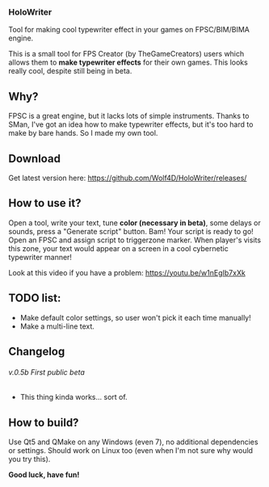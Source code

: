 ###  HoloWriter
Tool for making cool typewriter effect in your games on FPSC/BIM/BIMA engine.

This is a small tool for FPS Creator (by TheGameCreators) users which allows them to **make typewriter effects** for their own games. This looks really cool, despite still being in beta.

## Why?

FPSC is a great engine, but it lacks lots of simple instruments. Thanks to SMan, I've got an idea how to make typewriter effects, but it's too hard to make by bare hands. So I made my own tool.

## Download
Get latest version here: https://github.com/Wolf4D/HoloWriter/releases/

## How to use it?
Open a tool, write your text, tune **color (necessary in beta)**, some delays or sounds, press a "Generate script" button. Bam! Your script is ready to go! Open an FPSC and assign script to triggerzone marker. When player's visits this zone, your text would appear on a screen in a cool cybernetic typewriter manner!

Look at this video if you have a problem: https://youtu.be/w1nEgIb7xXk

## TODO list:
- Make default color settings, so user won't pick it each time manually!
- Make a multi-line text.

## Changelog
###### v.0.5b First public beta
- This thing kinda works... sort of.

## How to build?
Use Qt5 and QMake on any Windows (even 7), no additional dependencies or settings. Should work on Linux too (even when I'm not sure why would you try this). 

**Good luck, have fun!**
